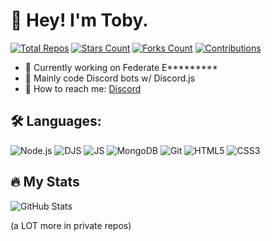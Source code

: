 # 👋 Hey! I'm Toby.

[![Total Repos](https://img.shields.io/badge/Total%20Repo-41-orange)](https://github.com/TASG12?tab=repositories)
[![Stars Count](https://img.shields.io/badge/Stars%20Count-23-yellow)](https://github.com/TASG12?tab=repositories)
[![Forks Count](https://img.shields.io/badge/Forks%20Count-6-green)](https://github.com/TASG12?tab=repositories)
[![Contributions](https://img.shields.io/badge/Contributions-489-blue)](https://github.com/TASG12)

- 🔭 Currently working on Federate E*********
- 🌱 Mainly code Discord bots w/ Discord.js
- 💬 How to reach me: [Discord](https://discord.com/users/814411815806566401)

## 🛠 Languages:
![Node.js](https://img.shields.io/badge/Node.js-339933?style=flat-square&logo=node.js&logoColor=white)
![DJS](https://img.shields.io/badge/discord.js-5865F2?style=flat-square&logo=discord.js&logoColor=white)
![JS](https://img.shields.io/badge/JavaScript-F7DF1E?style=flat-square&logo=javascript&logoColor=black)
![MongoDB](https://img.shields.io/badge/MongoDB-47A248?style=flat-square&logo=mongodb&logoColor=white)
![Git](https://img.shields.io/badge/Git-F1502F?style=flat-square&logo=git&logoColor=white)
![HTML5](https://img.shields.io/badge/HTML5-E34F26?style=flat-square&logo=html5&logoColor=white)
![CSS3](https://img.shields.io/badge/CSS3-1572B6?style=flat-square&logo=css3&logoColor=white)

## 🔥 My Stats
![GitHub Stats](https://github-readme-stats.vercel.app/api?username=TASG12&show_icons=true&hide_title=true&count_private=true&hide=prs)

(a LOT more in private repos)
